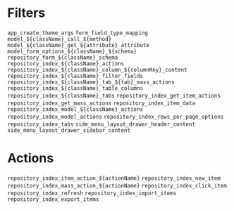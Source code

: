 # Filters

`app_create_theme_args`
`form_field_type_mapping`
`model_${className}_call_${method}`
`model_${className}_get_${attribute}_attribute`
`model_form_options_${className}_${schema}`
`repository_form_${className}_schema`
`repository_index_${className}_actions`
`repository_index_${className}_column_${columnKey}_content`
`repository_index_${className}_filter_fields`
`repository_index_${className}_tab_${tab}_mass_actions`
`repository_index_${className}_table_columns`
`repository_index_${className}_tabs`
`repository_index_get_item_actions`
`repository_index_get_mass_actions`
`repository_index_item_data`
`repository_index_model_${className}_actions`
`repository_index_model_actions`
`repository_index_rows_per_page_options`
`repository_index_tabs`
`side_menu_layout_drawer_header_content`
`side_menu_layout_drawer_sidebar_content`

# Actions

`repository_index_item_action_${actionName}`
`repository_index_new_item`
`repository_index_mass_action_${actionName}`
`repository_index_click_item`
`repository_index_refresh`
`repository_index_import_items`
`repository_index_export_items`

